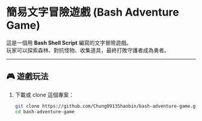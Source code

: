 # 簡易文字冒險遊戲 (Bash Adventure Game)

這是一個用 **Bash Shell Script** 編寫的文字冒險遊戲。  
玩家可以探索森林、對抗怪物、收集道具，最終打敗守護者成為勇者。

---

## 🎮 遊戲玩法

1. 下載或 clone 這個專案：
   ```bash
   git clone https://github.com/Chung0913Shaobin/bash-adventure-game.git
   cd bash-adventure-game
